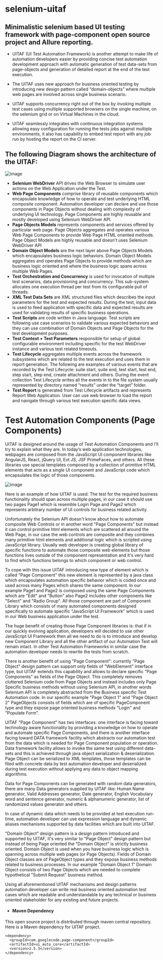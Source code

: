 # selenium-uitaf
## Minimalistic selenium based UI testing framework with page-component open source project and Allure reporting.

* UITAF (UI Test Automation Framework) is another attempt to make life of automation developers easier by providing concise test automation development approach with automatic generation of test data-sets from page-objects and generation of detailed report at the end of the test execution. 

* The UITAF uses new approach for business oriented testing by introducing new design pattern called “domain-objects” where multiple web pages are involved across single business scenario.  

* UITAF supports concurrency right out of the box by invoking multiple test cases using multiple supported browsers on the single machine, on the selenium grid or on Virtual Machines in the cloud.  

* UITAF seamlessly integrates with continuous integration systems allowing easy configuration for running the tests jobs against multiple environments, it also has capability to embed test report with any job run by hosting the report on the CI server.  

## The following Diagram shows the architecture of the UITAF: 

![image](https://user-images.githubusercontent.com/7651167/61151451-f7806980-a4b3-11e9-8e34-002d7c7458ad.png)

*	**Selenium WebDriver** API drives the Web Browser to simulate user actions on the Web Application under the Test.
*	**Web Page Components** comprise library of reusable components which encapsulate knowledge of how to operate and test underlying HTML composite component. Automation developer can declare and use those components in Page Objects without dealing with complexity of underlying UI technology. Page Components are highly reusable and mostly developed using Selenium WebDriver API.
*	**Page Objects Models** represents components and services offered by particular web page. Page Objects aggregates and operates various Web Page Components to provide Web Page HTML oriented methods. Page Object Models are highly reusable and doesn’t uses Selenium WebDriver API
*	**Domain Object Models** are the next layer above Page Objects Models which encapsulates business logic behaviors. Domain Object Models aggregates and operates Page Objects to provide methods which are business logic oriented and where the business logic spans across multiple Web Pages.
*	**Test Orchestration and Concurrency** is used for invocation of multiple test scenarios, data provisioning and concurrency. This sub-system allocates one execution thread per test from its configurable pull of threads.
*	**XML Test Data Sets** are XML structured files which describes the input parameters for the test and expected results. During the test, input data is used to feed application with specific data and expected results are used for validating results of specific business operations.
*	**Test Scripts** are code written in Java language. Test scripts are following use case scenarios to validate various expected behaviors and they can use combination of Domain Objects and Page Objects for the test development purposes.
*	**Test Context + Test Parameters** responsible for setup of global configurable environment including specific for the test WebDriver instance and various test related timeouts.
*	**Test Lifecycle** aggregates multiple events across the framework subsystems which are related to the test execution and uses them in report generation. The following are examples of various events that are recorded by the Test Lifecycle: suite start, suite end, test start, test end, step start, step end, create attachment and others. During the event collection Test Lifecycle writes all the events in to the file system usually represented by directory named “results” under the “target” folder.
*	**Test Report** is generated from Test Lifecycle artifacts and represents Report Web Application. User can use web browser to load the report and navigate through various test execution specific data views.


# Test Automation Components (Page Components)

UITAF is designed around the usage of Test Automation Components and I'll try to explain what they are. 
In today’s web application technologies, webpages are composed from the JavaScript UI component libraries like AngularJS, React, jQuery UI, Ext JS, JSF PrimeFaces, and others. All these libraries use special templates composed by a collection of primitive HTML elements that acts as a single UI component and JavaScript code which encapsulates the logic of those components.

![image](https://user-images.githubusercontent.com/7651167/61152108-8cd02d80-a4b5-11e9-9fe0-14a8bb024f74.png)

Here is an example of how UITAF is used: The test for the required business functionality should span across multiple pages, in our case it should use two pages Page1 which is resemble Login Page and Page2 which represents arbitrary number of UI controls for business related activity.

Unfortunately the Selenium API doesn't know about how to automate composite Web Controls or in another word "Page Components" but instead it can control primitive html elements which are scattered all around the Web Page, in our case the web controls are composite and they combines many primitive html elements and additional logic which is scripted using JavaScript library. Usually web developer is creating global library of specific functions to automate those composite web elements but those functions lives outside of the component representation and it's very hard to find which functions belongs to which component or web control.

To cope with this issue UITAF introducing new type of element which is called "Page Component" this new element is represented by a java class which encapsulates automation specific behavior which is coded once and used across many Pages which shares the same component. In our example Page1 and Page2 is composed using the same Page Components which are "Edit" and "Button" also Page2 includes other components like "Select" and "Radio Group". All those component are part of Component Library which consists of many automated components designed specifically to automate specific "JavaScript UI Framework" which is used in our Web business application under the test.

The huge benefit of creating those Page Component libraries is: that if in our quickly evolving application, developers will decided to use other JavaScript UI Framework then all we need to do is to introduce and develop new Component Library and all the other artifact of our Automation Test will remain intact. In other Test Automation Frameworks in similar case the automation developer needs to rewrite the tests from scratch.

There is another benefit of using "Page Component": currently "Page Object" design pattern can support only fields of "WebElement" interface type, but UITAF extends this capability and allows to declare specific "Page Components" as fields of the Page Object. This completely removes cluttered Selenium code from Page Objects and instead includes only Page Specific business methods without using Selenium API, in another words Selenium API is completely abstracted from the Business specific Test Automation code. In our specific example "Page Object 1" and "Page Object 2" PageObjects consists of fields which are of specific PageComponent type and they expose page oriented business methods "Login" and "Populate Form".

UITAF "Page Component" has two interfaces: one interface is facing toward technology aware functionality by providing a knowledge on how to operate and automate specific Page Components, and there is another interface facing toward DATA framework facility which abstracts our automation test from the data which is needed for Page Component population or operation. 
Data framework facility allows to invoke the same test using different data-sets and this is achieved through java object serialization & deserialization. Page Object can be serialized to XML templates, those templates can be filed with concrete data by test automation developer and deserialized during test execution without applying any data to object mapping algorithms. 

Data for Page Components can be generated with random data generators, there are many Data generators supplied by UITAF like: Human Name generator, Valid Addresses generator, Date generator, English Vocabulary word and sentence generator, numeric & alphanumeric generator, list of randomized values generator and others. 

In case of dynamic data which needs to be provided at test execution run-time, automation developer can use expression language and dynamic aliases mechanisms supported by data facilities which are built into UITAF.

"Domain Object" design pattern is a design pattern introduced and supported by UITAF, it's very similar to "Page Object" design pattern but instead of being Page oriented the "Domain Object" is strictly business oriented. Domain Object is used when you have business logic which is spanning across multiple web pages (or Page Objects). Fields of Domain Object classes are of PageObject types and they expose business methods related to business processes. In our example "Domain Object 1" Domain Object consists of two Page Objects which are needed to complete hypothetical "Submit Request" business method.

Using all aforementioned UITAF mechanisms and design patterns automation developer can write real business oriented automation test cases which are readable and understandable by any technical or business oriented stakeholder for any existing and future projects.

* #### Maven Dependency
This open source project is distributed through maven central repository. Here is a Maven dependency for UITAF project.
```
<dependency>
  <groupId>com.googlecode.page-component</groupId>
  <artifactId>ui_auto_core</artifactId>
  <version>2.5.3</version>
</dependency>
```
